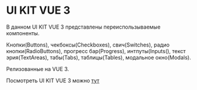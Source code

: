# UI KIT VUE 3 

В данном UI KIT VUE 3 представлены переиспользываемые компоненты.

Кнопки(Buttons), чекбоксы(Checkboxes), свич(Switches), радио кнопки(RadioButtons), прогресс бар(Progress), интпуты(Inputs(), текст эрия(TextAreas), табы(Tabs), таблицы(Tables), модальное окно(Modals).

Релизованные на VUE 3.


Посмотреть UI KIT VUE 3  можно  [тут](https://ui-kit-vue.netlify.app/)
